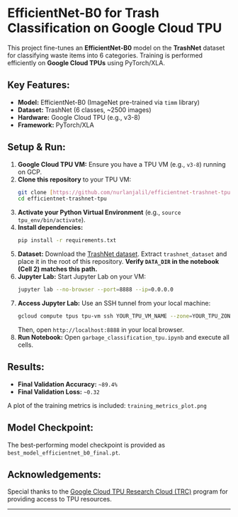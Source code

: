# EfficientNet-B0 for Trash Classification on Google Cloud TPU

This project fine-tunes an **EfficientNet-B0** model on the **TrashNet** dataset for classifying waste items into 6 categories. Training is performed efficiently on **Google Cloud TPUs** using PyTorch/XLA.

## Key Features:
-   **Model:** EfficientNet-B0 (ImageNet pre-trained via `timm` library)
-   **Dataset:** TrashNet (6 classes, ~2500 images)
-   **Hardware:** Google Cloud TPU (e.g., v3-8)
-   **Framework:** PyTorch/XLA

## Setup & Run:

1.  **Google Cloud TPU VM:** Ensure you have a TPU VM (e.g., `v3-8`) running on GCP.
2.  **Clone this repository** to your TPU VM:
    ```bash
    git clone [https://github.com/nurlanjalil/efficientnet-trashnet-tpu.git](https://github.com/nurlanjalil/efficientnet-trashnet-tpu.git)
    cd efficientnet-trashnet-tpu
    ```
3.  **Activate your Python Virtual Environment** (e.g., `source tpu_env/bin/activate`).
4.  **Install dependencies:**
    ```bash
    pip install -r requirements.txt
    ```
5.  **Dataset:** Download the [TrashNet dataset](https://www.kaggle.com/datasets/asdasf/trashnet). Extract `trashnet_dataset` and place it in the root of this repository. **Verify `DATA_DIR` in the notebook (Cell 2) matches this path.**
6.  **Jupyter Lab:** Start Jupyter Lab on your VM:
    ```bash
    jupyter lab --no-browser --port=8888 --ip=0.0.0.0
    ```
7.  **Access Jupyter Lab:** Use an SSH tunnel from your local machine:
    ```bash
    gcloud compute tpus tpu-vm ssh YOUR_TPU_VM_NAME --zone=YOUR_TPU_ZONE -- -L 8888:localhost:8888
    ```
    Then, open `http://localhost:8888` in your local browser.
8.  **Run Notebook:** Open `garbage_classification_tpu.ipynb` and execute all cells.

## Results:
-   **Final Validation Accuracy:** `~89.4%`
-   **Final Validation Loss:** `~0.32`

A plot of the training metrics is included: `training_metrics_plot.png`

## Model Checkpoint:

The best-performing model checkpoint is provided as `best_model_efficientnet_b0_final.pt`.

## Acknowledgements:

Special thanks to the [Google Cloud TPU Research Cloud (TRC)](https://www.tensorflow.org/tfrc) program for providing access to TPU resources.

---
